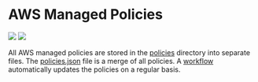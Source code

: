 # AWS Managed Policies

![](https://shields.io/date/1681108407.svg?label=last%20run)
![](https://shields.io/date/1681108407.svg?label=last%20updated)

All AWS managed policies are stored in the [policies](policies) directory into
separate files. The [policies.json](policies/policies.json) file is a merge of
all policies. A [workflow](.github/workflows/list-policies.yaml) automatically
updates the policies on a regular basis.
